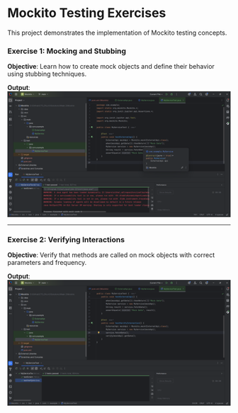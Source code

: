 # Mockito Testing Exercises

This project demonstrates the implementation of Mockito testing concepts.


### Exercise 1: Mocking and Stubbing
**Objective**: Learn how to create mock objects and define their behavior using stubbing techniques.

**Output**: ![Screenshot](exercise1.png)

---

### Exercise 2: Verifying Interactions
**Objective**: Verify that methods are called on mock objects with correct parameters and frequency.


**Output**: ![Screenshot](exercise2.png)
